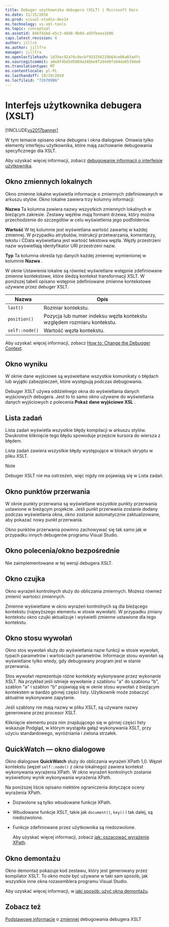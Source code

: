 ```yaml
---
title: Debuger użytkownika debugera (XSLT) | Microsoft Docs
ms.date: 11/15/2016
ms.prod: visual-studio-dev14
ms.technology: vs-xml-tools
ms.topic: conceptual
ms.assetid: 846fdabd-e5c3-4688-9b0d-a93fbeea1b96
caps.latest.revision: 6
author: jillre
ms.author: jillfra
manager: jillfra
ms.openlocfilehash: 1d35ec92a76c9ecbf933256229b64ce06a03a4fc
ms.sourcegitcommit: a8e8f4bd5d508da34bbe9f2d4d9fa94da0539de0
ms.translationtype: MT
ms.contentlocale: pl-PL
ms.lasthandoff: 10/19/2019
ms.locfileid: "72670986"
---
```

# <a name="debugger-user-interface-xslt"></a>Interfejs użytkownika debugera (XSLT)
[!INCLUDE[vs2017banner](../includes/vs2017banner.md)]

W tym temacie opisano okna debugera i okna dialogowe. Omawia tylko elementy interfejsu użytkownika, które mają zachowanie debugowania specyficznego dla XSLT.

 Aby uzyskać więcej informacji, zobacz [debugowanie informacji o interfejsie użytkownika](../debugger/debugging-user-interface-reference.md).

## <a name="locals-window"></a>Okno zmiennych lokalnych
 Okno zmienne lokalne wyświetla informacje o zmiennych zdefiniowanych w arkuszu stylów. Okno lokalne zawiera trzy kolumny informacji:

 **Nazwa** Ta kolumna zawiera nazwy wszystkich zmiennych lokalnych w bieżącym zakresie. Zestawy węzłów mają formant drzewa, który można przechodzenie do szczegółów w celu wyświetlenia jego podfolderów.

 **Wartość** W tej kolumnie jest wyświetlana wartość zawartej w każdej zmiennej. W przypadku atrybutów, instrukcji przetwarzania, komentarzy, tekstu i CData wyświetlana jest wartość tekstowa węzła. Węzły przestrzeni nazw wyświetlają identyfikator URI przestrzeni nazw.

 **Typ** Ta kolumna określa typ danych każdej zmiennej wymienionej w kolumnie **Nazwa** .

 W oknie Ustawienia lokalne są również wyświetlane wstępnie zdefiniowane zmienne kontekstowe, które śledzą kontekst transformacji XSLT. W poniższej tabeli opisano wstępnie zdefiniowane zmienne kontekstowe używane przez debuger XSLT.

|Nazwa|Opis|
|----------|-----------------|
|`last()`|Rozmiar kontekstu.|
|`position()`|Pozycja lub numer indeksu węzła kontekstu względem rozmiaru kontekstu.|
|`self::node()`|Wartość węzła kontekstu.|

 Aby uzyskać więcej informacji, zobacz [How to: Change the Debugger Context](https://msdn.microsoft.com/library/8a69ea63-2ef0-4b4f-9521-cf8ad2e3ec5e).

## <a name="output-window"></a>Okno wyniku
 W oknie dane wyjściowe są wyświetlane wszystkie komunikaty o błędach lub wyjątki zabezpieczeń, które występują podczas debugowania.

 Debuger XSLT używa oddzielnego okna do wyświetlania danych wyjściowych debugera. Jest to to samo okno używane do wyświetlania danych wyjściowych z polecenia **Pokaż dane wyjściowe XSL** .

## <a name="task-list"></a>Lista zadań
 Lista zadań wyświetla wszystkie błędy kompilacji w arkuszu stylów. Dwukrotne kliknięcie tego błędu spowoduje przejście kursora do wiersza z błędem.

 Lista zadań zawiera wszystkie błędy występujące w blokach skryptu w pliku XSLT.

> [!NOTE]
> Debuger XSLT nie ma ostrzeżeń, więc nigdy nie pojawiają się w Lista zadań.

## <a name="breakpoints-window"></a>Okno punktów przerwania
 W oknie punkty przerwania są wyświetlane wszystkie punkty przerwania ustawione w bieżącym projekcie. Jeśli punkt przerwania zostanie dodany podczas wyświetlania okna, okno zostanie automatycznie zaktualizowane, aby pokazać nowy punkt przerwania.

 Okno punktów przerwania powinno zachowywać się tak samo jak w przypadku innych debugerów programu Visual Studio.

## <a name="command-windowimmediate-window"></a>Okno polecenia/okno bezpośrednie
 Nie zaimplementowane w tej wersji debugera XSLT.

## <a name="watch-window"></a>Okno czujka
 Okno wyrażeń kontrolnych służy do obliczania zmiennych. Możesz również zmienić wartości zmiennych.

 Zmienne wyświetlane w okno wyrażeń kontrolnych są dla bieżącego kontekstu (najwyższego elementu w stosie wywołań). W przypadku zmiany kontekstu okno czujki aktualizuje i wyświetli zmienne ustawione dla tego kontekstu.

## <a name="call-stack-window"></a>Okno stosu wywołań
 Okno stos wywołań służy do wyświetlania nazw funkcji w stosie wywołań, typach parametrów i wartościach parametrów. Informacje stosu wywołań są wyświetlane tylko wtedy, gdy debugowany program jest w stanie przerwania.

 Stos wywołań reprezentuje różne konteksty wykonywane przez wykonanie XSLT. Na przykład jeśli istnieje wywołanie z szablonu "a" do szablonu "b", szablon "a" i szablon "b" pojawiają się w oknie stosu wywołań z bieżącym kontekstem w bardzo górnej części listy. Użytkownik może zobaczyć aktualnie wykonywane zapytanie.

 Jeśli szablony nie mają nazwy w pliku XSLT, są używane nazwy generowane przez procesor XSLT.

 Kliknięcie elementu poza nim znajdującego się w górnej części listy wskazuje Podgląd, w którym wystąpiła gałąź wykonywania XSLT, przy użyciu standardowego, wyróżniania i zielona strzałek.

## <a name="quickwatch-dialog-box"></a>QuickWatch — okno dialogowe
 Okno dialogowe **QuickWatch** służy do obliczania wyrażeń XPath 1,0. Węzeł kontekstu (węzeł `self::node()` z okna lokalnego) zawiera kontekst wykonywania wyrażenia XPath. W okno wyrażeń kontrolnych zostanie wyświetlony wynik wykonywania wyrażenia XPath.

 Na poniższej liście opisano niektóre ograniczenia dotyczące oceny wyrażenia XPath.

- Dozwolone są tylko wbudowane funkcje XPath.

- Wbudowane funkcje XSLT, takie jak `document()`, `key()` i tak dalej, są niedozwolone.

- Funkcje zdefiniowane przez użytkownika są niedozwolone.

  Aby uzyskać więcej informacji, zobacz [jak: oszacować wyrażenie XPath](../xml-tools/how-to-evaluate-an-xpath-expression.md).

## <a name="disassembly-window"></a>Okno demontażu
 Okno demontaż pokazuje kod zestawu, który jest generowany przez kompilator XSLT. To okno może być używane w taki sam sposób, jak wszystkie inne okna rozasemblera programu Visual Studio.

 Aby uzyskać więcej informacji, w [jaki sposób: użyć okna demontażu](../debugger/how-to-use-the-disassembly-window.md).

## <a name="see-also"></a>Zobacz też
 [](../xml-tools/debugging-xslt.md) [Podstawowe informacje](../debugger/debugger-basics.md) o [zmiennej](https://msdn.microsoft.com/library/ce0a67f6-2502-4b7a-ba45-cc32f8aeba3e) debugowania debugera XSLT
